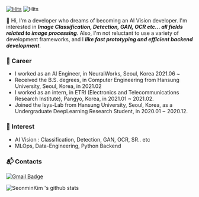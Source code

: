 


<!--
**SeonminKim1/SeonminKim1** is a ✨ _special_ ✨ repository because its `README.md` (this file) appears on your GitHub profile.

Here are some ideas to get you started:

- 🔭 I’m currently working on ...
- 🌱 I’m currently learning ...
- 👯 I’m looking to collaborate on ...
- 🤔 I’m looking for help with ...
- 💬 Ask me about ...
- 📫 How to reach me: ...
- 😄 Pronouns: ...
- ⚡ Fun fact: ...
-->

[![Hits](https://hits.seeyoufarm.com/api/count/incr/badge.svg?url=https%3A%2F%2Fgithub.com%2FSeonminKim1&count_bg=%2379C83D&title_bg=%23555555&icon=&icon_color=%23E7E7E7&title=hits&edge_flat=false)](https://hits.seeyoufarm.com) ![Hits](https://img.shields.io/github/followers/SeonminKim1?label=Follow)

:wave: Hi, I'm a developer who dreams of becoming an AI Vision developer. I'm interested in ***Image Classification, Detection, GAN, OCR etc... all fields related to image processing***. Also, I'm not reluctant to use a variety of development frameworks, and I ***like fast prototyping and efficient backend development***.

### 🔭 Career
- I worked as an AI Engineer, in NeuralWorks, Seoul, Korea 2021.06 ~ 
- Received the B.S. degrees, in Computer Engineering from Hansung University, Seoul, Korea, in 2021.02
- I worked as an intern, in ETRI (Electronics and Telecommunications Research Institute), Pangyo, Korea, in 2021.01 ~ 2021.02.
- Joined the Isys-Lab from Hansung University, Seoul, Korea, as a Undergraduate DeepLearning Research Student, in 2020.01 ~ 2020.12.

### 🌱 Interest
- AI Vision : Classification, Detection, GAN, OCR, SR.. etc
- MLOps, Data-Engineering, Python Backend

### :mailbox_with_mail: Contacts
[![Gmail Badge](https://img.shields.io/badge/Gmail-d14836?style=flat-square&logo=Gmail&logoColor=white&link=mailto:snugyun01@gmail.com)](mailto:yubi6304@gmail.com)

![SeonminKim 's github stats](https://github-readme-stats.vercel.app/api?username=SeonminKim1&show_icons=true)
